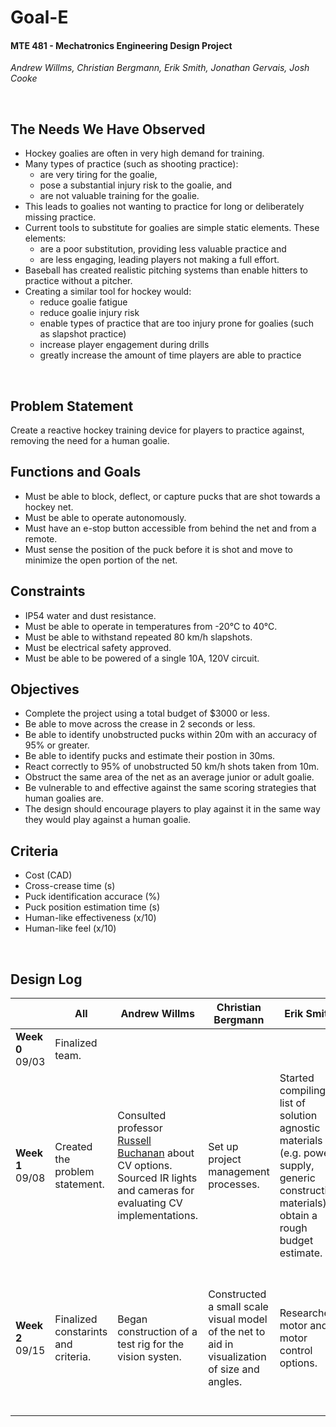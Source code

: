 # Goal-E
#### MTE 481 - Mechatronics Engineering Design Project
_Andrew Willms, Christian Bergmann, Erik Smith, Jonathan Gervais, Josh Cooke_

&nbsp;
## The Needs We Have Observed
- Hockey goalies are often in very high demand for training.
- Many types of practice (such as shooting practice):
  - are very tiring for the goalie,
  - pose a substantial injury risk to the goalie, and
  - are not valuable training for the goalie.
- This leads to goalies not wanting to practice for long or deliberately missing practice.
- Current tools to substitute for goalies are simple static elements. These elements:
  - are a poor substitution, providing less valuable practice and
  - are less engaging, leading players not making a full effort.
- Baseball has created realistic pitching systems than enable hitters to practice without a pitcher. 
- Creating a similar tool for hockey would:
  - reduce goalie fatigue
  - reduce goalie injury risk
  - enable types of practice that are too injury prone for goalies (such as slapshot practice)
  - increase player engagement during drills
  - greatly increase the amount of time players are able to practice

&nbsp;
## Problem Statement
Create a reactive hockey training device for players to practice against, removing the need for a human goalie.

## Functions and Goals
- Must be able to block, deflect, or capture pucks that are shot towards a hockey net.
- Must be able to operate autonomously.
- Must have an e-stop button accessible from behind the net and from a remote.
- Must sense the position of the puck before it is shot and move to minimize the open portion of the net.

## Constraints
- IP54 water and dust resistance.
- Must be able to operate in temperatures from -20°C to 40°C.
- Must be able to withstand repeated 80 km/h slapshots.
- Must be electrical safety approved.
- Must be able to be powered of a single 10A, 120V circuit.

## Objectives
- Complete the project using a total budget of $3000 or less.
- Be able to move across the crease in 2 seconds or less.
- Be able to identify unobstructed pucks within 20m with an accuracy of 95% or greater.
- Be able to identify pucks and estimate their postion in 30ms.
- React correctly to 95% of unobstructed 50 km/h shots taken from 10m.
- Obstruct the same area of the net as an average junior or adult goalie.
- Be vulnerable to and effective against the same scoring strategies that human goalies are.
- The design should encourage players to play against it in the same way they would play against a human goalie.

## Criteria
- Cost (CAD)
- Cross-crease time (s)
- Puck identification accurace (%)
- Puck position estimation time (s)
- Human-like effectiveness (x/10)
- Human-like feel (x/10)

&nbsp;
## Design Log

|                     | All                                             | Andrew Willms                                                                                                                 | Christian Bergmann | Erik Smith | Jonathan Gervais | Josh Cooke |
| ------------------- | ----------------------------------------------- | ----------------------------------------------------------------------------------------------------------------------------- | ------------------ | ---------- | ---------------- | ---------- |
| **Week 0**<br>09/03 | Finalized team.                                |                                                                                                                               |                    |            |                  |            |
| **Week 1**<br>09/08 | Created the problem statement. | Consulted professor [Russell Buchanan](https://uwaterloo.ca/mechanical-mechatronics-engineering/profile/r6buchan) about CV options.<br> Sourced IR lights and cameras for evaluating CV implementations. | Set up project management processes. | Started compiling a list of solution agnostic materials (e.g. power supply, generic construction materials) to obtain a rough budget estimate. | Spoke with hockey players and coaches to asses community needs. | CADed hockey net and crease to improve our understanding of the physical constraints of a hockey rink. |
| **Week 2**<br>09/15 | Finalized constarints and criteria. | Began construction of a test rig for the vision systen. | Constructed a small scale visual model of the net to aid in visualization of size and angles. | Researched motor and motor control options. | Created motor torque calculator to help evaluate the theoretical performance of different motors and gear reduction combinations. | Lead creating the constraints and criteria. |
